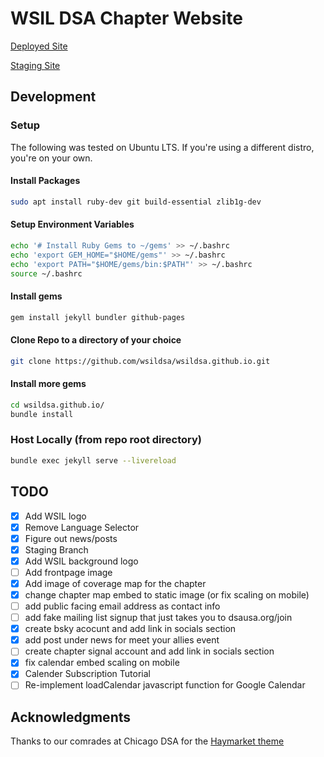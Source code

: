 # WSIL DSA Chapter Website

[Deployed Site](https://wsil.dsachapters.org)

[Staging Site](https://wsildsa-staging.netlify.app)

## Development

### Setup
The following was tested on Ubuntu LTS.  If you're using a different distro, you're on your own.

#### Install Packages
```bash
sudo apt install ruby-dev git build-essential zlib1g-dev
```

#### Setup Environment Variables
```bash
echo '# Install Ruby Gems to ~/gems' >> ~/.bashrc
echo 'export GEM_HOME="$HOME/gems"' >> ~/.bashrc
echo 'export PATH="$HOME/gems/bin:$PATH"' >> ~/.bashrc
source ~/.bashrc
```

#### Install gems
```bash
gem install jekyll bundler github-pages
```

#### Clone Repo to a directory of your choice
```bash
git clone https://github.com/wsildsa/wsildsa.github.io.git
```

#### Install more gems
```bash
cd wsildsa.github.io/
bundle install
```

### Host Locally (from repo root directory)
```bash
bundle exec jekyll serve --livereload
```

## TODO
- [x] Add WSIL logo
- [x] Remove Language Selector
- [x] Figure out news/posts
- [x] Staging Branch
- [x] Add WSIL background logo
- [ ] Add frontpage image
- [x] Add image of coverage map for the chapter
- [x] change chapter map embed to static image (or fix scaling on mobile)
- [ ] add public facing email address as contact info
- [ ] add fake mailing list signup that just takes you to dsausa.org/join
- [x] create bsky acocunt and add link in socials section
- [x] add post under news for meet your allies event
- [ ] create chapter signal account and add link in socials section
- [x] fix calendar embed scaling on mobile
- [x] Calender Subscription Tutorial
- [ ] Re-implement loadCalendar javascript function for Google Calendar

## Acknowledgments
Thanks to our comrades at Chicago DSA for the [Haymarket theme](https://github.com/ChicagoDSA/haymarket)
